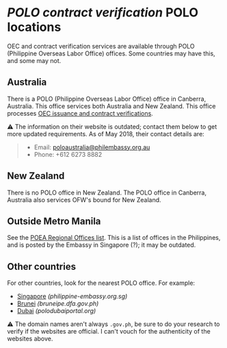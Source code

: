# _POLO contract verification_ POLO locations

OEC and contract verification services are available through POLO (Philippine Overseas Labor Office) offices. Some countries may have this, and some may not.

## Australia

There is a POLO (Philippine Overseas Labor Office) office in Canberra, Australia. This office services both Australia and New Zealand. This office processes [OEC issuance and contract verifications](http://canberrape.dfa.gov.ph/18-announcement/announcement/142-oec-issuance-at-polo-canberra).

:warning: The information on their website is outdated; contact them below to get more updated requirements. As of May 2018, their contact details are:

> * Email: poloaustralia@philembassy.org.au
> * Phone: +612 6273 8882

## New Zealand

There is no POLO office in New Zealand. The POLO office in Canberra, Australia also services OFW's bound for New Zealand.

## Outside Metro Manila

See the [POEA Regional Offices list](http://www.philippine-embassy.org.sg/labor/overseas-employment-certificate-oec/poea-regional-offices/). This is a list of offices in the Philippines, and is posted by the Embassy in Singapore (?); it may be outdated.

## Other countries

For other countries, look for the nearest POLO office. For example:

* [Singapore](https://www.philippine-embassy.org.sg/labor/overseas-employment-certificate-oec/) _(philippine-embassy.org.sg)_
* [Brunei](http://www.bruneipe.dfa.gov.ph/overseas-employment-certificate-oec/88-labour-section) _(bruneipe.dfa.gov.ph)_
* [Dubai](http://www.polodubaiportal.org/how-to-apply-for-oec/) _(polodubaiportal.org)_

:warning: The domain names aren't always `.gov.ph`, be sure to do your research to verify if the websites are official. I can't vouch for the authenticity of the websites above.

<br>
